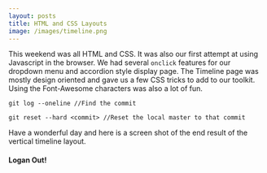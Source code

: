 ```yaml
---
layout: posts
title: HTML and CSS Layouts
image: /images/timeline.png
---
```


This weekend was all HTML and CSS. It was also our first attempt at using
Javascript in the browser. We had several `onclick` features for our dropdown
menu and accordion style display page. The Timeline page was mostly design
oriented and gave us a few CSS tricks to add to our toolkit. Using the
Font-Awesome characters was also a lot of fun.

```
git log --oneline //Find the commit

git reset --hard <commit> //Reset the local master to that commit
```

Have a wonderful day and here is a screen shot of the end result of the
vertical timeline layout.

#### Logan Out!
